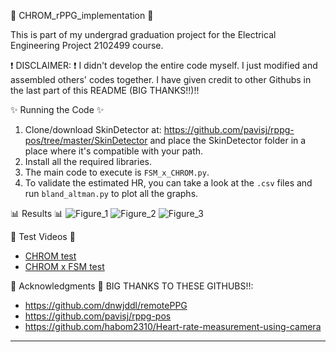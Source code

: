 🌟 CHROM_rPPG_implementation 🌟

This is part of my undergrad graduation project for the Electrical Engineering Project 2102499 course.

❗️ DISCLAIMER: ❗️
I didn't develop the entire code myself. I just modified and assembled others' codes together. I have given credit to other Githubs in the last part of this README (BIG THANKS!!)!!

✨ Running the Code ✨
1. Clone/download SkinDetector at: https://github.com/pavisj/rppg-pos/tree/master/SkinDetector and place the SkinDetector folder in a place where it's compatible with your path.
2. Install all the required libraries.
3. The main code to execute is `FSM_x_CHROM.py`.
4. To validate the estimated HR, you can take a look at the `.csv` files and run `bland_altman.py` to plot all the graphs.

📊 Results 📊
![Figure_1](https://user-images.githubusercontent.com/108513333/237021689-8b19b57d-9e29-42e5-a5d7-51d68463d091.png)
![Figure_2](https://user-images.githubusercontent.com/108513333/237021781-2010ba2e-95d9-4de2-8a3d-c6ba96d2d5e5.png)
![Figure_3](https://user-images.githubusercontent.com/108513333/237021816-72b471dc-6128-4b77-b65c-ec5437d705b0.png)

🎥 Test Videos 🎥
- [CHROM test](https://youtu.be/qiBjtAyDVHA)
- [CHROM x FSM test](https://youtu.be/e884ERxox64)

💖 Acknowledgments 💖
BIG THANKS TO THESE GITHUBS!!: 
- https://github.com/dnwjddl/remotePPG 
- https://github.com/pavisj/rppg-pos 
- https://github.com/habom2310/Heart-rate-measurement-using-camera

---
